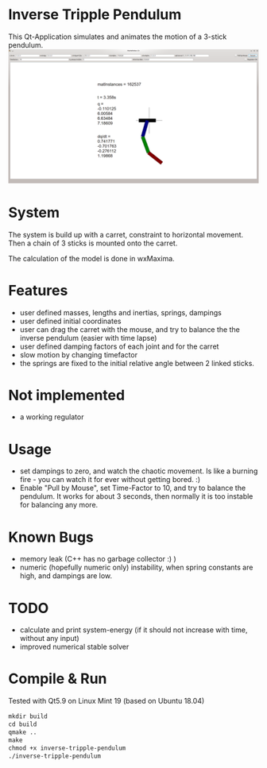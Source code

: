 # Inverse Tripple Pendulum
This Qt-Application simulates and animates the motion of a 3-stick pendulum. 
![](screenshots/screenshot.png)

# System
The system is build up with a carret, constraint to horizontal movement. Then a chain of 3 sticks is mounted onto
the carret. 

The calculation of the model is done in wxMaxima. 

# Features
- user defined masses, lengths and inertias, springs, dampings
- user defined initial coordinates
- user can drag the carret with the mouse, and try to balance the the inverse pendulum (easier with time lapse)
- user defined damping factors of each joint and for the carret
- slow motion by changing timefactor
- the springs are fixed to the initial relative angle between 2 linked sticks. 

# Not implemented
- a working regulator

# Usage
- set dampings to zero, and watch the chaotic movement. Is like a burning fire - you can watch it for ever without getting bored. :)
- Enable "Pull by Mouse", set Time-Factor to 10, and try to balance the pendulum. It works for about 3 seconds, then normally 
it is too instable for balancing any more. 

# Known Bugs
- memory leak (C++ has no garbage collector :) )
- numeric (hopefully numeric only) instability, when spring constants are high, and dampings are low. 

# TODO
- calculate and print system-energy (if it should not increase with time, without any input)
- improved numerical stable solver

# Compile & Run
Tested with Qt5.9 on Linux Mint 19 (based on Ubuntu 18.04)
```
mkdir build
cd build
qmake ..
make
chmod +x inverse-tripple-pendulum 
./inverse-tripple-pendulum 
```
